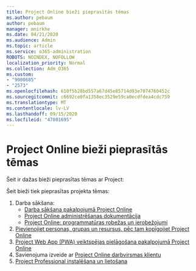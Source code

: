 ```yaml
---
title: Project Online bieži pieprasītās tēmas
ms.author: pebaum
author: pebaum
manager: mnirkhe
ms.date: 04/21/2020
ms.audience: Admin
ms.topic: article
ms.service: o365-administration
ROBOTS: NOINDEX, NOFOLLOW
localization_priority: Normal
ms.collection: Adm_O365
ms.custom:
- "9000685"
- "2573"
ms.openlocfilehash: 610f5b28bd557a67d45e85714d93e7074760452c
ms.sourcegitcommit: c6692ce0fa1358ec3529e59ca0ecdfdea4cdc759
ms.translationtype: MT
ms.contentlocale: lv-LV
ms.lasthandoff: 09/15/2020
ms.locfileid: "47801695"
---
```

# <a name="project-online-frequently-requested-topics"></a>Project Online bieži pieprasītās tēmas

Šeit ir dažas bieži pieprasītas tēmas ar Project:

Šeit bieži tiek pieprasītas projekta tēmas:
1.  Darba sākšana: 
    -   [Darba sākšana pakalpojumā Project Online](https://docs.microsoft.comProjectOnline/get-started-with-project-online) 
    -   [Project Online administrēšanas dokumentācija](https://docs.microsoft.com/projectonline/project-online) 
    -   [Project Online: programmatūras robežas un ierobežojumi](https://docs.microsoft.com/ProjectOnline/project-online-software-boundaries-and-limits) 
2.  [Pievienojiet personas, grupas un resursus, pēc tam kopīgojiet Project Online](https://docs.microsoft.com/projectonline/step-2-add-people-to-project-online) 
3.  [Project Web App (PWA) veiktspējas pielāgošana pakalpojumā Project Online](https://docs.microsoft.com/projectonline/tune-project-online-performance)
4.  Savienojuma izveide ar [Project Online darbvirsmas klientu](https://docs.microsoft.com/projectonline/connect-to-project-online-with-the-project-online-desktop-client) 
5.  [Project Professional instalēšana un lietošana](https://support.office.com/article/install-project-7059249b-d9fe-4d61-ab96-5c5bf435f281) 
